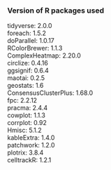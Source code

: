 
### Version of R packages used
tidyverse: 2.0.0\
foreach: 1.5.2\
doParallel: 1.0.17\
RColorBrewer: 1.1.3\
ComplexHeatmap: 2.20.0\
circlize: 0.4.16\
ggsignif: 0.6.4\
maotai: 0.2.5\
geostats: 1.6\
ConsensusClusterPlus: 1.68.0\
fpc: 2.2.12\
pracma: 2.4.4\
cowplot: 1.1.3\
corrplot: 0.92\
Hmisc: 5.1.2\
kableExtra: 1.4.0\
patchwork: 1.2.0\
plotrix: 3.8.4\
celltrackR: 1.2.1
